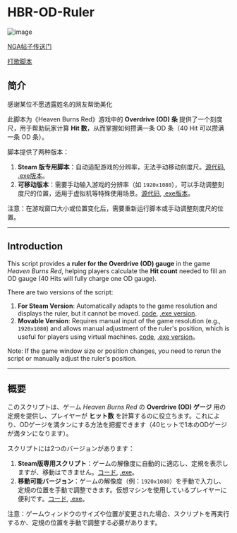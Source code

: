 # HBR-OD-Ruler

![image](https://github.com/user-attachments/assets/540db75d-54b0-44e2-af92-8479e7076bbe)


[NGA帖子传送门](https://bbs.nga.cn/read.php?tid=41657371&_ff=510381)

[打歌脚本](https://github.com/yujianke100/HBR-AutoBeat)

## 简介

感谢某位不愿透露姓名的网友帮助美化

此脚本为《Heaven Burns Red》游戏中的 **Overdrive (OD) 条** 提供了一个刻度尺，用于帮助玩家计算 **Hit 数**，从而掌握如何攒满一条 OD 条（40 Hit 可以攒满一条 OD 条）。

脚本提供了两种版本：
1. **Steam 版专用脚本**：自动适配游戏的分辨率，无法手动移动刻度尺。[源代码](./main.py), [.exe版本](https://github.com/yujianke100/HBR-OD-Ruler/releases/download/v1.0/HBR-OD-Ruler.exe)。
2. **可移动版本**：需要手动输入游戏的分辨率（如 `1920x1080`），可以手动调整刻度尺的位置，适用于虚拟机等特殊使用场景。[源代码](./main_movable.py), [.exe版本](https://github.com/yujianke100/HBR-OD-Ruler/releases/download/v1.0/HBR-OD-Ruler.exe)。

注意：在游戏窗口大小或位置变化后，需要重新运行脚本或手动调整刻度尺的位置。

---

## Introduction

This script provides a **ruler for the Overdrive (OD) gauge** in the game *Heaven Burns Red*, helping players calculate the **Hit count** needed to fill an OD gauge (40 Hits will fully charge one OD gauge).

There are two versions of the script:
1. **For Steam Version**: Automatically adapts to the game resolution and displays the ruler, but it cannot be moved. [code](./main.py), [.exe version](https://github.com/yujianke100/HBR-OD-Ruler/releases/download/v1.0/HBR-OD-Ruler.exe).
2. **Movable Version**: Requires manual input of the game resolution (e.g., `1920x1080`) and allows manual adjustment of the ruler's position, which is useful for players using virtual machines. [code](./main_movable.py), [.exe version](https://github.com/yujianke100/HBR-OD-Ruler/releases/download/v1.0/HBR-OD-Ruler.exe)。

Note: If the game window size or position changes, you need to rerun the script or manually adjust the ruler's position.

---

## 概要

このスクリプトは、ゲーム *Heaven Burns Red* の **Overdrive (OD) ゲージ** 用の定規を提供し、プレイヤーが **ヒット数** を計算するのに役立ちます。これにより、ODゲージを満タンにする方法を把握できます（40ヒットで1本のODゲージが満タンになります）。

スクリプトには2つのバージョンがあります：
1. **Steam版専用スクリプト**：ゲームの解像度に自動的に適応し、定規を表示しますが、移動はできません。[コード](./main.py), [.exe](https://github.com/yujianke100/HBR-OD-Ruler/releases/download/v1.0/HBR-OD-Ruler.exe)。
2. **移動可能バージョン**：ゲームの解像度（例：`1920x1080`）を手動で入力し、定規の位置を手動で調整できます。仮想マシンを使用しているプレイヤーに便利です。[コード](./main_movable.py), [.exe](https://github.com/yujianke100/HBR-OD-Ruler/releases/download/v1.0/HBR-OD-Ruler.exe)。

注意：ゲームウィンドウのサイズや位置が変更された場合、スクリプトを再実行するか、定規の位置を手動で調整する必要があります。
